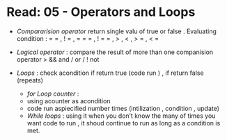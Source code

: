 # Read: 05 - Operators and Loops

* _Compararision operator_ return single valu of true or false .
Evaluating condition  : 
= =  ,	! =  , = = = ,	! = = ,	> ,	< ,	> = ,	< =

 * _Logical operator_ : compare the result of more than one companision operator >
 &&     and  /  or  / ! not 


* _Loops_ : check acondition if return true  (code run ) , if return false (repeats)

  - _for Loop counter_ :
   * using acounter as acondition 
   * code run aspiecified number times (intilization , condition , update)

  - _While loops_ : using it when you don’t know the many of times you want code to run , it shoud continue to run as long as a condition is met. 

